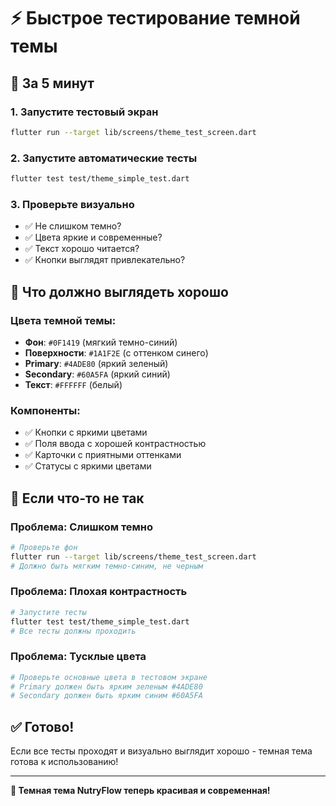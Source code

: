 # ⚡ Быстрое тестирование темной темы

## 🚀 За 5 минут

### 1. Запустите тестовый экран
```bash
flutter run --target lib/screens/theme_test_screen.dart
```

### 2. Запустите автоматические тесты
```bash
flutter test test/theme_simple_test.dart
```

### 3. Проверьте визуально
- ✅ Не слишком темно?
- ✅ Цвета яркие и современные?
- ✅ Текст хорошо читается?
- ✅ Кнопки выглядят привлекательно?

## 🎨 Что должно выглядеть хорошо

### Цвета темной темы:
- **Фон**: `#0F1419` (мягкий темно-синий)
- **Поверхности**: `#1A1F2E` (с оттенком синего)
- **Primary**: `#4ADE80` (яркий зеленый)
- **Secondary**: `#60A5FA` (яркий синий)
- **Текст**: `#FFFFFF` (белый)

### Компоненты:
- ✅ Кнопки с яркими цветами
- ✅ Поля ввода с хорошей контрастностью
- ✅ Карточки с приятными оттенками
- ✅ Статусы с яркими цветами

## 🐛 Если что-то не так

### Проблема: Слишком темно
```bash
# Проверьте фон
flutter run --target lib/screens/theme_test_screen.dart
# Должно быть мягким темно-синим, не черным
```

### Проблема: Плохая контрастность
```bash
# Запустите тесты
flutter test test/theme_simple_test.dart
# Все тесты должны проходить
```

### Проблема: Тусклые цвета
```bash
# Проверьте основные цвета в тестовом экране
# Primary должен быть ярким зеленым #4ADE80
# Secondary должен быть ярким синим #60A5FA
```

## ✅ Готово!

Если все тесты проходят и визуально выглядит хорошо - темная тема готова к использованию!

---

**🎨 Темная тема NutryFlow теперь красивая и современная!**
